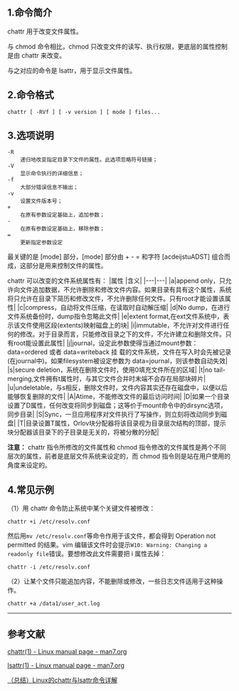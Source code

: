## 1.命令简介
chattr 用于改变文件属性。

与 chmod 命令相比，chmod 只改变文件的读写、执行权限，更底层的属性控制是由 chattr 来改变。

与之对应的命令是 lsattr，用于显示文件属性。

## 2.命令格式
```
chattr [ -RVf ] [ -v version ] [ mode ] files...
```

## 3.选项说明
```
-R
	递归地改变指定目录下文件的属性。此选项忽略符号链接；
-V
	显示命令执行的详细信息；
-f
	大部分错误信息不输出；
-v
	设置文件版本号；
+
	在原有参数设定基础上，追加参数；
-
	在原有参数设定基础上，移除参数；
=
	更新指定参数设定
```
最关键的是 [mode] 部分，[mode] 部分由 + - = 和字符 [acdeijstuADST] 组合而成，这部分是用来控制文件的属性。

chattr 可以改变的文件系统属性有：
|属性 |含义|
|---|---|
|a|append only，只允许向文件追加数据，不允许删除和修改文件内容。如果目录有具有这个属性，系统将只允许在目录下简历和修改文件，不允许删除任何文件。只有root才能设置该属性|
|c|compress，自动将文件压缩，在读取时自动解压缩|
|d|No dump，在进行文件系统备份时，dump指令忽略此文件|
|e|extent format,在ext文件系统中，表示该文件使用区段(extents)映射磁盘上的块|
|i|immutable，不允许对文件进行任何的修改。对于目录而言，只能修改目录之下的文件，不允许建立和删除文件。只有root能设置此属性|
|j|journal，设定此参数使得当通过mount参数：data=ordered 或者 data=writeback 挂 载的文件系统，文件在写入时会先被记录(在journal中)。如果filesystem被设定参数为 data=journal，则该参数自动失效|
|s|secure deletion，系统在删除文件时，使用0填充文件所在的区域|
|t|no tail-merging,文件拥有t属性时，与其它文件合并时末端不会存在局部块碎片|
|u|undeletable，与s相反，删除文件时，文件内容其实还存在磁盘中，以便以后能够恢复删除的文件|
|A|Atime，不能修改文件的最后访问时间|
|D|如果一个目录设置了D属性，任何改变将同步到磁盘；这等价于mount命令中的dirsync选项，同步目录|
|S|Sync，一旦应用程序对文件执行了写操作，则立刻将改动同步到磁盘|
|T|目录设置T属性，Orlov块分配器将该目录视为目录层次结构的顶部，提示块分配器该目录下的子目录是无关的，将被分散的分配|

**注意：**
chattr 指令所修改的文件属性和 chmod 指令修改的文件属性是两个不同层次的属性，前者是底层文件系统来设定的，而 chmod 指令则是站在用户使用的角度来设定的。

## 4.常见示例
（1）用 chattr 命令防止系统中某个关键文件被修改：
```
chattr +i /etc/resolv.conf
```
然后用`mv /etc/resolv.conf`等命令作用于该文件，都会得到 Operation not permitted 的结果。vim 编辑该文件时会提示`W10: Warning: Changing a readonly file`错误。要想修改此文件需要把 i 属性去掉：
```
chattr -i /etc/resolv.conf
```
（2）让某个文件只能追加内容，不能删除或修改，一些日志文件适用于这种操作。
```
chattr +a /data1/user_act.log
```

---
## 参考文献
[chattr(1) - Linux manual page - man7.org](https://man7.org/linux/man-pages/man1/chattr.1.html)

[lsattr(1) - Linux manual page - man7.org](https://man7.org/linux/man-pages/man1/lsattr.1.html)

[（总结）Linux的chattr与lsattr命令详解](http://www.ha97.com/5172.html)

<Vssue title="chattr" />